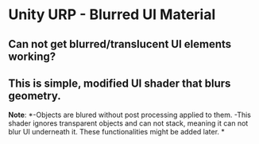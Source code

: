 # Unity URP - Blurred UI Material

## Can not get blurred/translucent UI elements working?
## This is simple, modified UI shader that blurs geometry.

**Note**:
*-Objects are blured without post processing applied to them.
-This shader ignores transparent objects and can not stack, meaning it can not blur UI underneath it.
These functionalities might be added later.
*
